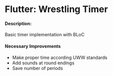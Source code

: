 # Flutter: Wrestling Timer
#### Description: 
Basic timer implementation with BLoC

#### Necessary Improvements
* Make proper time according UWW standards
* Add sounds at round endings
* Save number of periods
